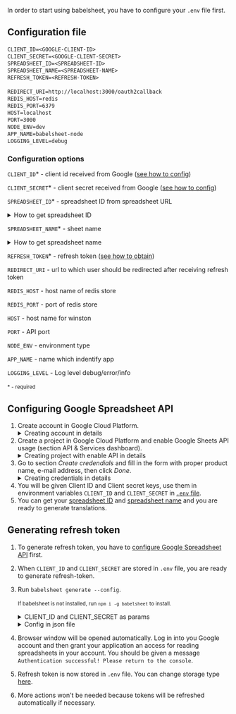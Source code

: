 In order to start using babelsheet, you have to configure your `.env` file first.

## Configuration file

```
CLIENT_ID=<GOOGLE-CLIENT-ID>
CLIENT_SECRET=<GOOGLE-CLIENT-SECRET>
SPREADSHEET_ID=<SPREADSHEET-ID>
SPREADSHEET_NAME=<SPREADSHEET-NAME>
REFRESH_TOKEN=<REFRESH-TOKEN>

REDIRECT_URI=http://localhost:3000/oauth2callback
REDIS_HOST=redis
REDIS_PORT=6379
HOST=localhost
PORT=3000
NODE_ENV=dev
APP_NAME=babelsheet-node
LOGGING_LEVEL=debug
```

### Configuration options
`CLIENT_ID`* - client id received from Google ([see how to config](#configuring-google-spreadsheet-api))

`CLIENT_SECRET`* - client secret received from Google ([see how to config](#configuring-google-spreadsheet-api))

`SPREADSHEET_ID`* - spreadsheet ID from spreadsheet URL
<details>
  <summary id="how-to-get-spreadsheet-id">How to get spreadsheet ID</summary>
  <p>
    Spreadsheet ID can be taken from spreadsheet url. It's the part after `/d/` sign:
    `https://docs.google.com/spreadsheets/d/<spreadsheet-id>/`
  </p>
</details>

`SPREADSHEET_NAME`* - sheet name
<details>
  <summary id="how-to-get-spreadsheet-name">How to get spreadsheet name</summary>
  <p>
    Spreadsheet name is the name of the tab in spreadsheet document.
    ![Screenshot](img/spreadsheet-name.png)
  </p>
</details>

`REFRESH_TOKEN`* - refresh token ([see how to obtain](#generating-refresh-token))

`REDIRECT_URI` - url to which user should be redirected after receiving refresh token

`REDIS_HOST` - host name of redis store

`REDIS_PORT` - port of redis store

`HOST` - host name for winston

`PORT` - API port

`NODE_ENV` - environment type

`APP_NAME` - name which indentify app

`LOGGING_LEVEL` - Log level debug/error/info

<small>* - required</small>


## Configuring Google Spreadsheet API

1. Create account in Google Cloud Platform.
    <details>
      <summary>Creating account in details</summary>
      <p>Go to [https://cloud.google.com/](https://cloud.google.com/). Click _Try free_, then fill the form, next click _Agree and continue_ and _Submit_.</p>
      ![Screenshot](img/google-config/create-account.png)
    </details>
2. Create a project in Google Cloud Platform and enable Google Sheets API usage (section API & Services dashboard).
    <details>
      <summary>Creating project with enable API in details</summary>
      <p>Go to [https://console.cloud.google.com](https://console.cloud.google.com). Click _Select a project_, then _NEW PROJECT_, write name of the project and click _CREATE_.
      ![Screenshot](img/google-config/create-project.png)
      <p>Choose _API_.</p>
      ![Screenshot](img/google-config/choose-api.png)
      <p>Click _ENABLE APIS AND SERVICES_.</p>
      ![Screenshot](img/google-config/enable-api.png)
      <p>Find _Google sheets_.</p>
      ![Screenshot](img/google-config/find-google-sheets.png)
      <p>Click _Enable_.</p>
      ![Screenshot](img/google-config/click-enable.png)
    </details>
3. Go to section _Create credendials_ and fill in the form with proper product name, e-mail address, then click _Done_.
    <details>
      <summary>Creating credentials in details</summary>
      <p>From previous view, select _Create credentials_.</p>
      ![Screenshot](img/google-config/create-credentials.png)
      <p>Select proper credentials and click _Done_.</p>
      ![Screenshot](img/google-config/add-credentials.png)
    </details>
4. You will be given Client ID and Client secret keys, use them in environment variables `CLIENT_ID` and `CLIENT_SECRET` in [`.env` file](#configuration-file).
5. You can get your [spreadsheet ID](#how-to-get-spreadsheet-id) and [spreadsheet name](#how-to-get-spreadsheet-name) and you are ready to generate translations.

## Generating refresh token

1. To generate refresh token, you have to [configure Google Spreadsheet API](#configuring-google-spreadsheet-api) first.
2. When `CLIENT_ID` and `CLIENT_SECRET` are stored in `.env` file, you are ready to generate refresh-token.
3. Run `babelsheet generate --config`.


    <small>If babelsheet is not installed, run `npm i -g babelsheet` to install.</small>
    <details>
      <summary>CLIENT_ID and CLIENT_SECRET as params</summary>
      <p>
        You don't have to create .env file, you can pass CLIENT_ID and CLIENT_SECRET values as parameters to babelsheet:
        `npm generate --config --client_id <yours-client-id> --client_secret <yours-client-secret>`
      </p>
    </details>
    <details>
      <summary>Config in json file</summary>
      <p>
        You can also generate token in `data.json` file, just by passing `json` parameter option `npm generate --config json`.
      </p>
    </details>


4. Browser window will be opened automatically. Log in into you Google account and then grant your application an access for reading spreadsheets in your account. You should be given a message `Authentication successful! Please return to the console`.
5. Refresh token is now stored in `.env` file. You can change storage type [here](development.md#set-refresh-token-write-provider).
6. More actions won't be needed because tokens will be refreshed automatically if necessary.

